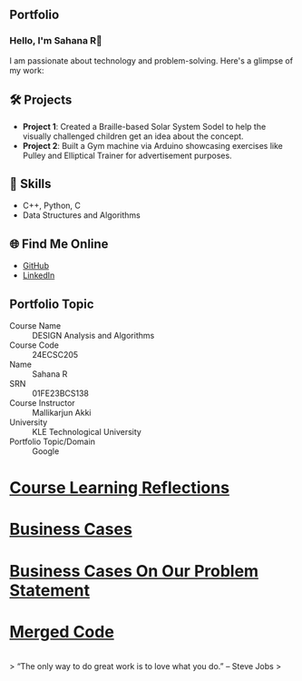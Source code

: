 ## Portfolio

### Hello, I'm Sahana R👋

I am passionate about technology and problem-solving. Here's a glimpse of my work:

## 🛠️ Projects
- **Project 1**: Created a Braille-based Solar System Sodel to help the visually challenged children get an idea about the concept.
- **Project 2**: Built a Gym machine via Arduino showcasing exercises like Pulley and Elliptical Trainer for advertisement purposes.

## 🚀 Skills
- C++, Python, C
- Data Structures and Algorithms

## 🌐 Find Me Online
- [GitHub](https://github.com/Sahana8866)
- [LinkedIn](https://www.linkedin.com/in/sahana-r-3a8bb4296/)

## Portfolio Topic

<dl>
<dt>Course Name </dt>
<dd>DESIGN Analysis and Algorithms</dd>
<dt>Course Code</dt>
<dd>24ECSC205</dd>
<dt>Name</dt>
<dd>Sahana R</dd>
<dt>SRN</dt>
<dd>01FE23BCS138</dd>
<dt>Course Instructor</dt>
<dd>Mallikarjun Akki</dd>
<dt>University</dt>
<dd>KLE Technological University</dd>
<dt>Portfolio Topic/Domain</dt>
<dd>Google</dd>
</dl>

# [**Course Learning Reflections**](clr.md)

# [**Business Cases**](bc.md)

# [**Business Cases On Our Problem Statement**](Pd_bc.md)

# [**Merged Code**]()
<br> 
> “The only way to do great work is to love what you do.” – Steve Jobs
>
